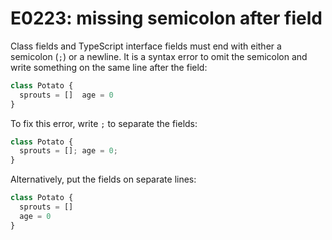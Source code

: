 # E0223: missing semicolon after field

Class fields and TypeScript interface fields must end with either a semicolon
(`;`) or a newline. It is a syntax error to omit the semicolon and write
something on the same line after the field:

```javascript
class Potato {
  sprouts = []  age = 0
}
```

To fix this error, write `;` to separate the fields:

```javascript
class Potato {
  sprouts = []; age = 0;
}
```

Alternatively, put the fields on separate lines:

```javascript
class Potato {
  sprouts = []
  age = 0
}
```
